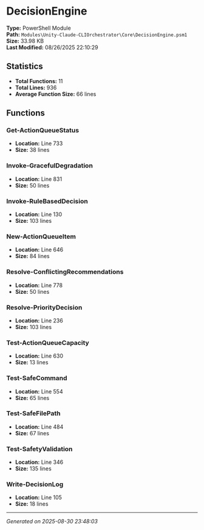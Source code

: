 # DecisionEngine

**Type:** PowerShell Module  
**Path:** `Modules\Unity-Claude-CLIOrchestrator\Core\DecisionEngine.psm1`  
**Size:** 33.98 KB  
**Last Modified:** 08/26/2025 22:10:29  

## Statistics

- **Total Functions:** 11
- **Total Lines:** 936
- **Average Function Size:** 66 lines

## Functions


### Get-ActionQueueStatus

- **Location:** Line 733
- **Size:** 38 lines

 
### Invoke-GracefulDegradation

- **Location:** Line 831
- **Size:** 50 lines

 
### Invoke-RuleBasedDecision

- **Location:** Line 130
- **Size:** 103 lines

 
### New-ActionQueueItem

- **Location:** Line 646
- **Size:** 84 lines

 
### Resolve-ConflictingRecommendations

- **Location:** Line 778
- **Size:** 50 lines

 
### Resolve-PriorityDecision

- **Location:** Line 236
- **Size:** 103 lines

 
### Test-ActionQueueCapacity

- **Location:** Line 630
- **Size:** 13 lines

 
### Test-SafeCommand

- **Location:** Line 554
- **Size:** 65 lines

 
### Test-SafeFilePath

- **Location:** Line 484
- **Size:** 67 lines

 
### Test-SafetyValidation

- **Location:** Line 346
- **Size:** 135 lines

 
### Write-DecisionLog

- **Location:** Line 105
- **Size:** 18 lines



---
*Generated on 2025-08-30 23:48:03*
